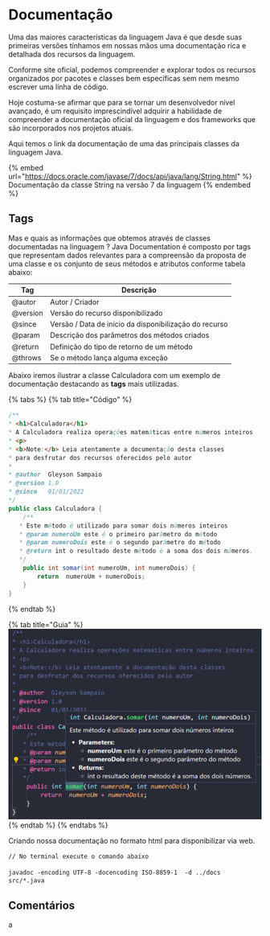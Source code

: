 # Documentação

Uma das maiores características da linguagem Java é que desde suas primeiras versões tínhamos em nossas mãos uma documentação rica e detalhada dos recursos da linguagem.

Conforme site oficial, podemos compreender e explorar todos os recursos organizados por pacotes e classes bem específicas sem nem mesmo escrever uma linha de código.

Hoje costuma-se afirmar que para se tornar um desenvolvedor nível avançado, é um requisito imprescindível adquirir a habilidade de compreender a documentação oficial da linguagem e dos frameworks que são incorporados nos projetos atuais.

Aqui temos o link da documentação de uma das principais classes da linguagem Java.

{% embed url="https://docs.oracle.com/javase/7/docs/api/java/lang/String.html" %}
Documentação da classe String na versão 7 da linguagem
{% endembed %}

## Tags

Mas e quais as informações que obtemos através de classes documentadas na linguagem ? Java Documentation é composto por tags que representam dados relevantes para a compreensão da proposta de uma classe e os conjunto de seus métodos e atributos conforme tabela abaixo:

| Tag      | Descrição                                              |
| -------- | ------------------------------------------------------ |
| @autor   | Autor / Criador                                        |
| @version | Versão do recurso disponibilizado                      |
| @since   | Versão / Data de início da disponibilização do recurso |
| @param   | Descrição dos parâmetros dos métodos criados           |
| @return  | Definição do tipo de retorno de um método              |
| @throws  | Se o método lança alguma exceção                       |

Abaixo iremos ilustrar a classe Calculadora com um exemplo de documentação destacando as **tags** mais utilizadas.

{% tabs %}
{% tab title="Código" %}
```java
/**
* <h1>Calculadora</h1>
* A Calculadora realiza operações matemáticas entre números inteiros
* <p>
* <b>Note:</b> Leia atentamente a documentação desta classes
* para desfrutar dos recursos oferecidos pelo autor
*
* @author  Gleyson Sampaio
* @version 1.0
* @since   01/01/2022
*/
public class Calculadora {
    /**
   * Este método é utilizado para somar dois números inteiros
   * @param numeroUm este é o primeiro parâmetro do método
   * @param numeroDois este é o segundo parâmetro do método
   * @return int o resultado deste método é a soma dos dois números.
   */
    public int somar(int numeroUm, int numeroDois) {
        return  numeroUm + numeroDois;
    }
}

```
{% endtab %}

{% tab title="Guia" %}
![](<../.gitbook/assets/image (15).png>)
{% endtab %}
{% endtabs %}

Criando nossa documentação no formato html para disponibilizar via web.

```
// No terminal execute o comando abaixo

javadoc -encoding UTF-8 -docencoding ISO-8859-1  -d ../docs  src/*.java
```



## Comentários

a
